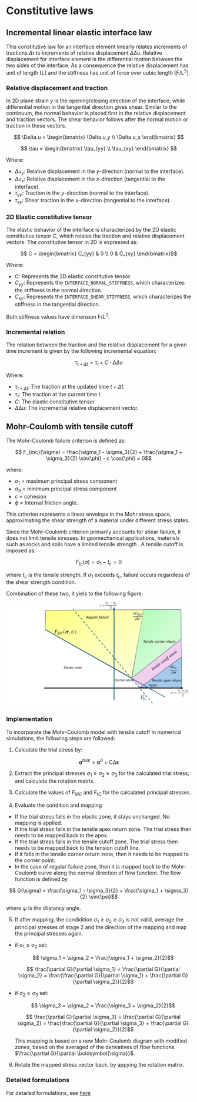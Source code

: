 # Constitutive laws


## Incremental linear elastic interface law

This constitutive law for an interface element linearly relates increments of tractions $\Delta \tau$ to increments of relative displacement $\Delta \Delta u$.
Relative displacement for interface element is the differential motion between the two sides of the interface. As a
consequence the relative displacement has unit of length $[\mathrm{L}]$ and the stiffness has unit of force over cubic length $[\mathrm{F/L^3}]$.

### Relative displacement and traction
In 2D plane strain $y$ is the opening/closing direction of the interface, while differential motion in the tangential direction
gives shear. Similar to the continuum, the normal behavior is placed first in the relative displacement and traction vectors. The shear behavior
follows after the normal motion or traction in these vectors.

$$ \Delta u = \begin{bmatrix} \Delta u_y \\ \Delta u_x \end{bmatrix} $$

$$ \tau = \begin{bmatrix} \tau_{yy} \\ \tau_{xy} \end{bmatrix} $$

Where:
* $\Delta u_y$: Relative displacement in the $y$-direction (normal to the interface).
* $\Delta u_x$: Relative displacement in the $x$-direction (tangential to the interface).
* $\tau_{yy}$: Traction in the $y$-direction (normal to the interface).
* $\tau_{xy}$: Shear traction in the $x$-direction (tangential to the interface).

### 2D Elastic constitutive tensor

The elastic behavior of the interface is characterized by the 2D elastic constitutive tensor $C$, which relates the traction and relative displacement vectors. The constitutive tensor in 2D is expressed as:

$$ C = \begin{bmatrix} C_{yy} & 0     \\
                       0     & C_{xy} \end{bmatrix}$$

Where:
* $C$: Represents the 2D elastic constitutive tensor.
* $C_{yy}$: Represents the `INTERFACE_NORMAL_STIFFNESS`, which characterizes the stiffness in the normal direction.
* $C_{xy}$: Represents the `INTERFACE_SHEAR_STIFFNESS`, which characterizes the stiffness in the tangential direction.

Both stiffness values have dimension $\mathrm{F/L^3}$.

### Incremental relation

The relation between the traction and the relative displacement for a given time increment is given by the following incremental equation:

$$ \tau_{t + \Delta t} = \tau_t + C \cdot \Delta \Delta u $$

Where:
* $\tau_{t + \Delta t}$: The traction at the updated time $t + \Delta t$.
* $\tau_t$: The traction at the current time $t$.
* $C$: The elastic constitutive tensor.
* $\Delta \Delta u$: The incremental relative displacement vector.


## Mohr-Coulomb with tensile cutoff

The Mohr-Coulomb failure criterion is defined as:

```math
    F_{mc}(\sigma) = \frac{\sigma_1 - \sigma_3}{2} + \frac{\sigma_1 + \sigma_3}{2} \sin⁡{\phi} - c \cos⁡{\phi} = 0
```

where:

- $`\sigma_1`$ = maximum principal stress component
- $`\sigma_3`$ = minimum principal stress component
- $`c`$ = cohesion
- $`\phi`$ = Internal friction angle.

This criterion represents a linear envelope in the Mohr stress space, approximating the shear strength of a material under different stress states.

Since the Mohr-Coulomb criterion primarily accounts for shear failure, it does not limit tensile stresses. In geomechanical applications, materials such as rocks and soils have a limited tensile strength . A tensile cutoff is imposed as:

```math
    F_{tc}(\sigma) = \sigma_1 - t_c = 0
```

where $t_c$ is the tensile strength. If $`\sigma_1`$ exceeds $`t_c`$, failure occurs regardless of the shear strength condition.

Combination of these two, it yiels to the following figure:

<img src="documentation_data/mohr-coulomb-with-tension-cutoff-zones.svg" alt="Mohr-Coulomb with tension cutoff" title="Mohr-Coulomb with tension cutoff" width="800">


### Implementation

To incorporate the Mohr-Coulomb model with tensile cutoff in numerical simulations, the following steps are followed:

1. Calculate the trial stress by: 

```math
    \boldsymbol{\sigma}^{trial} = \boldsymbol{\sigma}^0 + \boldsymbol{\mathrm{C}} \Delta \boldsymbol{\epsilon}
```

2. Extract the principal stresses $`\sigma_1 \ge \sigma_2 \ge \sigma_3`$ for the calculated trial stress, and calculate the rotation matrix.

3. Calculate the values of $`F_{MC}`$ and $`F_{tC}`$ for the calculated principal stresses.

4. Evaluate the condition and mapping
  - If the trial stress falls in the elastic zone, it stays unchanged. No mapping is applied.
  - If the trial stress falls in the tensile apex return zone. The trial stress then needs to be mapped back to the apex.
  - If the trial stress falls in the tensile cutoff zone. The trial stress then needs to be mapped back to the tension cutoff line.
  - If it falls in the tensile corner return zone, then it needs to be mapped to the corner point.
  - In the case of regular failure zone, then it is mapped back to the Mohr-Coulomb curve along the normal direction of flow function. The flow function is defined by
  
```math
    G(\sigma) = \frac{\sigma_1 - \sigma_3}{2} + \frac{\sigma_1 + \sigma_3}{2} \sin⁡{\psi}
```
  where $`\psi`$ is the dilatancy angle.

5. If after mapping, the condidition $`\sigma_1 \ge \sigma_2 \ge \sigma_3`$ is not valid, average the principal stresses of stage 2 and the direction of the mapping and map the principal stresses again.
  - if $`\sigma_1 \le \sigma_2`$ set:
    ```math
       \sigma_1 = \sigma_2 = \frac{\sigma_1 + \sigma_2}{2}
    ```
    ```math
       \frac{\partial G}{\partial \sigma_1} = \frac{\partial G}{\partial \sigma_2} = \frac{\frac{\partial G}{\partial \sigma_1} + \frac{\partial G}{\partial \sigma_2}}{2}
    ```
  - if $`\sigma_2 \ge \sigma_3`$ set:
    ```math
       \sigma_3 = \sigma_2 = \frac{\sigma_3 + \sigma_2}{2}
    ```
    ```math
       \frac{\partial G}{\partial \sigma_3} = \frac{\partial G}{\partial \sigma_2} = \frac{\frac{\partial G}{\partial \sigma_3} + \frac{\partial G}{\partial \sigma_2}}{2}
    ```
    This mapping is based on a new Mohr-Coulomb diagram with modified zones, based on the averaged of the derivatives of flow functions $\frac{\partial G}{\partial \boldsymbol{\sigma}}$.

6. Rotate the mapped stress vector back, by appying the rotation matrix.

### Detailed formulations

For detailed formulations, see [here](documentation_data/Mohr-Coulomb-with-tension_cutoff-formulations.pdf)

